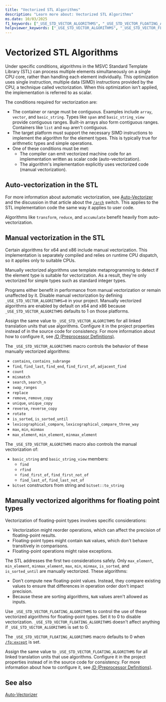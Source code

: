 ```yaml
---
title: "Vectorized STL Algorithms"
description: "Learn more about: Vectorized STL Algorithms"
ms.date: 10/03/2025
f1_keywords: ["_USE_STD_VECTOR_ALGORITHMS", "_USE_STD_VECTOR_FLOATING_ALGORITHMS"]
helpviewer_keywords: ["_USE_STD_VECTOR_ALGORITHMS", "_USE_STD_VECTOR_FLOATING_ALGORITHMS", "Vector Algorithms", "Vectorization", "SIMD"]
---
```

# Vectorized STL Algorithms

Under specific conditions, algorithms in the MSVC Standard Template Library (STL) can process multiple elements simultaneously on a single CPU core, rather than handling each element individually. This optimization uses single instruction, multiple data (SIMD) instructions provided by the CPU, a technique called vectorization. When this optimization isn't applied, the implementation is referred to as scalar.

The conditions required for vectorization are:
 - The container or range must be contiguous. Examples include `array`, `vector`, and `basic_string`. Types like `span` and `basic_string_view` provide contiguous ranges. Built-in arrays also form contiguous ranges. Containers like `list` and `map` aren't contiguous.
 - The target platform must support the necessary SIMD instructions to implement the algorithm for the element types. This is typically true for arithmetic types and simple operations.
 - One of these conditions must be met:
    - The compiler can emit vectorized machine code for an implementation written as scalar code (auto-vectorization).
    - The algorithm's implementation explicitly uses vectorized code (manual vectorization).

## Auto-vectorization in the STL

For more information about automatic vectorization, see [Auto-Vectorizer](../parallel/auto-parallelization-and-auto-vectorization.md#auto-vectorizer) and the discussion in that article about the [`/arch`](../build/reference/arch-minimum-cpu-architecture.md) switch. This applies to the STL implementation code the same way it applies to user code.

Algorithms like `transform`, `reduce`, and `accumulate` benefit heavily from auto-vectorization.

## Manual vectorization in the STL

Certain algorithms for x64 and x86 include manual vectorization. This implementation is separately compiled and relies on runtime CPU dispatch, so it applies only to suitable CPUs.

Manually vectorized algorithms use template metaprogramming to detect if the element type is suitable for vectorization. As a result, they're only vectorized for simple types such as standard integer types.

Programs either benefit in performance from manual vectorization or remain unaffected by it. Disable manual vectorization by defining `_USE_STD_VECTOR_ALGORITHMS=0` in your project. Manually vectorized algorithms are enabled by default on x64 and x86 because `_USE_STD_VECTOR_ALGORITHMS` defaults to 1 on those platforms.

Assign the same value to `_USE_STD_VECTOR_ALGORITHMS` for all linked translation units that use algorithms. Configure it in the project properties instead of in the source code for consistency. For more information about how to configure it, see [/D (Preprocessor Definitions)](../build/reference/d-preprocessor-definitions.md).


The `_USE_STD_VECTOR_ALGORITHMS` macro controls the behavior of these manually vectorized algorithms:
 - `contains`, `contains_subrange`
 - `find`, `find_last`, `find_end`, `find_first_of`, `adjacent_find`
 - `count`
 - `mismatch`
 - `search`, `search_n`
 - `swap_ranges`
 - `replace`
 - `remove`, `remove_copy`
 - `unique`, `unique_copy`
 - `reverse`, `reverse_copy`
 - `rotate`
 - `is_sorted`, `is_sorted_until`
 - `lexicographical_compare`, `lexicographical_compare_three_way`
 - `max`, `min`, `minmax`
 - `max_element`, `min_element`, `minmax_element`

The `_USE_STD_VECTOR_ALGORITHMS` macro also controls the manual vectorization of:

 - `basic_string` and `basic_string_view` members:
   - `find`
   - `rfind`
   - `find_first_of`, `find_first_not_of`
   - `find_last_of`, `find_last_not_of`
 - `bitset` constructors from string and `bitset::to_string`

## Manually vectorized algorithms for floating point types

Vectorization of floating-point types involves specific considerations:
 - Vectorization might reorder operations, which can affect the precision of floating-point results.
 - Floating-point types might contain `NaN` values, which don't behave transitively in comparisons.
 - Floating-point operations might raise exceptions.

The STL addresses the first two considerations safely. Only `max_element`, `min_element`, `minmax_element`, `max`, `min`, `minmax`, `is_sorted`, and `is_sorted_until` are manually vectorized. These algorithms:
- Don’t compute new floating-point values. Instead, they compare existing values to ensure that differences in operation order don't impact precision.
- Because these are sorting algorithms, `NaN` values aren't allowed as inputs.

Use `_USE_STD_VECTOR_FLOATING_ALGORITHMS` to control the use of these vectorized algorithms for floating-point types. Set it to 0 to disable vectorization. `_USE_STD_VECTOR_FLOATING_ALGORITHMS` doesn't affect anything if `_USE_STD_VECTOR_ALGORITHMS` is set to 0.

The `_USE_STD_VECTOR_FLOATING_ALGORITHMS` macro defaults to 0 when [`/fp:except`](../build/reference/fp-specify-floating-point-behavior.md#except) is set.

Assign the same value to `_USE_STD_VECTOR_FLOATING_ALGORITHMS` for all linked translation units that use algorithms. Configure it in the project properties instead of in the source code for consistency. For more information about how to configure it, see [/D (Preprocessor Definitions)](../build/reference/d-preprocessor-definitions.md).

## See also

[Auto-Vectorizer](../parallel/auto-parallelization-and-auto-vectorization.md#auto-vectorizer)
